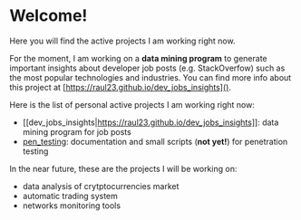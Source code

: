 # Welcome!

Here you will find the active projects I am working right now.

For the moment, I am working on a **data mining program** to generate important
insights about developer job posts (e.g. StackOverfow) such as the most popular
technologies and industries. You can find more info about this project at 
[https://raul23.github.io/dev_jobs_insights]().

Here is the list of personal active projects I am working right now:
- [[dev_jobs_insights|https://raul23.github.io/dev_jobs_insights]]: data mining program for job posts
- [pen_testing](https://github.com/raul23/pen_testing): documentation and small scripts (**not yet!**) for penetration testing

In the near future, these are the projects I will be working on:
- data analysis of crytptocurrencies market
- automatic trading system
- networks monitoring tools
